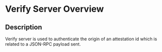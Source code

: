 # Verify Server Overview

## Description

Verify server is used to authenticate the origin of an attestation id which is related to a JSON-RPC payload sent.